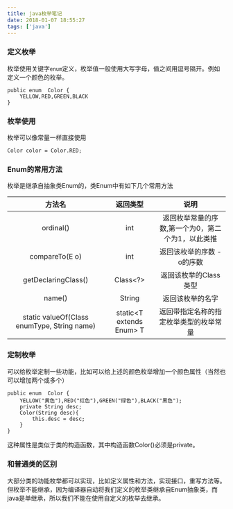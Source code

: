 ```yaml
---
title: java枚举笔记
date: 2018-01-07 18:55:27
tags: ['java']
---
```

### 定义枚举
枚举使用关键字`enum`定义，枚举值一般使用大写字母，值之间用逗号隔开。例如定义一个颜色的枚举。
```
public enum  Color {
    YELLOW,RED,GREEN,BLACK
}
```
### 枚举使用
枚举可以像常量一样直接使用
```
Color color = Color.RED;
```
### Enum的常用方法
枚举是继承自抽象类Enum的，类Enum中有如下几个常用方法     
 
| 方法名  | 返回类型  | 说明 |
| :--:         | :--:           | :--:|
|ordinal()|int|返回枚举常量的序数,第一个为0，第二个为1，以此类推|
|   compareTo(E o)  |  int     | 返回该枚举的序数 - o的序数  |
|   getDeclaringClass() | Class<?>     |返回该枚举的Class类型| 
|   name()  | String     |返回该枚举的名字| 
|    static valueOf(Class<T> enumType, String name)  | static<T extends Enum<T>> T    | 返回带指定名称的指定枚举类型的枚举常量|
### 定制枚举
可以给枚举定制一些功能，比如可以给上述的颜色枚举增加一个颜色属性（当然也可以增加两个或多个）
```
public enum  Color {
    YELLOW("黄色"),RED("红色"),GREEN("绿色"),BLACK("黑色");
    private String desc;
    Color(String desc){
        this.desc = desc;
    }
}
```
这种属性是类似于类的构造函数，其中构造函数Color()必须是private。
### 和普通类的区别
大部分类的功能枚举都可以实现，比如定义属性和方法，实现接口，重写方法等。但枚举不能继承，因为编译器自动将我们定义的枚举类继承自Enum抽象类，而java是单继承，所以我们不能在使用自定义的枚举去继承。


